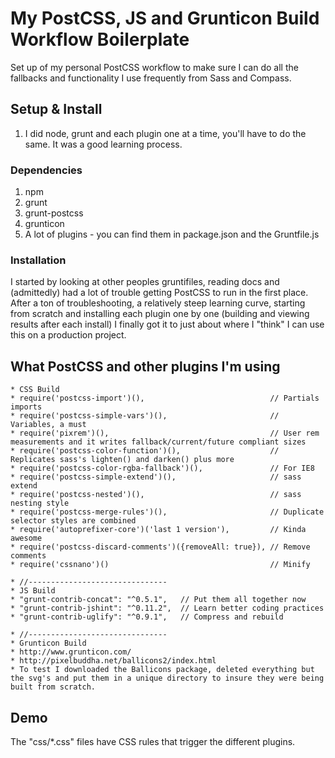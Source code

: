 # My PostCSS, JS and Grunticon Build Workflow Boilerplate
Set up of my personal PostCSS workflow to make sure I can do all the fallbacks and functionality I use frequently from Sass and Compass.

## Setup & Install

1. I did node, grunt and each plugin one at a time, you'll have to do the same. It was a good learning process.

### Dependencies

1. npm
2. grunt 
3. grunt-postcss
4. grunticon
5. A lot of plugins - you can find them in package.json and the Gruntfile.js

### Installation

I started by looking at other peoples gruntifiles, reading docs and (admittedly) had a lot of trouble getting PostCSS to run in the first place. After a ton of troubleshooting, a relatively steep learning curve, starting from scratch and installing each plugin one by one 
(building and viewing results after each install) I finally got it to just about where I "think" I can use this on a production project.


## What PostCSS and other plugins I'm using

```
* CSS Build
* require('postcss-import')(),                            // Partials imports
* require('postcss-simple-vars')(),                       // Variables, a must
* require('pixrem')(),                                    // User rem measurements and it writes fallback/current/future compliant sizes
* require('postcss-color-function')(),                    // Replicates sass's lighten() and darken() plus more
* require('postcss-color-rgba-fallback')(),               // For IE8
* require('postcss-simple-extend')(),                     // sass extend
* require('postcss-nested')(),                            // sass nesting style
* require('postcss-merge-rules')(),                       // Duplicate selector styles are combined
* require('autoprefixer-core')('last 1 version'),         // Kinda awesome
* require('postcss-discard-comments')({removeAll: true}), // Remove comments
* require('cssnano')()                                    // Minify

* //-------------------------------
* JS Build
* "grunt-contrib-concat": "^0.5.1",   // Put them all together now
* "grunt-contrib-jshint": "^0.11.2",  // Learn better coding practices
* "grunt-contrib-uglify": "^0.9.1",   // Compress and rebuild

* //-------------------------------
* Grunticon Build
* http://www.grunticon.com/
* http://pixelbuddha.net/ballicons2/index.html
* To test I downloaded the Ballicons package, deleted everything but the svg's and put them in a unique directory to insure they were being built from scratch.
```

## Demo

The "css/*.css" files have CSS rules that trigger the different plugins.